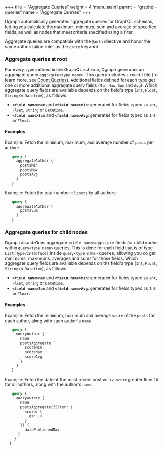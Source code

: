 +++
title = "Aggregate Queries"
weight = 4
[menu.main]
    parent = "graphql-queries"
    name = "Aggregate Queries"
+++

Dgraph automatically generates aggregate queries for GraphQL schemas,
letting you calculate the maximum, minimum, sum and average of specified fields,
as well as nodes that meet criteria specified using a filter.

Aggregate queries are compatible with the `@auth` directive and honor the same
authorization rules as the `query` keyword.

### Aggregate queries at root

For every `type` defined in the GraphQL schema, Dgraph generates an aggregate
query `aggregate<type name>`. This query includes a `count` field (to learn
more, see  [Count Queries](/graphql/queries/count/)). Additional fields defined
for each type get one or more additional aggregate query fields (`Min`, `Max`,
`Sum` and `Avg`). Which aggregate query fields are available depends on the
field's type (`Int`, `Float`, `String` or `Datetime`), as follows:

* **`<field name>Max`** and **`<field name>Min`**: generated for fields typed as
`Int`, `Float`, `String` or `Datetime`.
* **`<field name>Sum`** and **`<field name>Avg`**: generated for fields typed as
`Int` or `Float`.

#### Examples

Example: Fetch the minimum, maximum, and average number of `posts` per
`Author`:

```graphql
   query {
     aggregateAuthor {
       postsMin
       postsMax
       postsAvg
     }
   }
```
Example: Fetch the total number of `posts` by all authors:

```graphql
   query {
     aggregateAuthor {
       postsSum
     }
   }
```



### Aggregate queries for child nodes

Dgraph also defines aggregate `<field name>Aggregate` fields for child nodes
within `query<type name>` queries. This is done for each field that is of type
`List[Type/Interface]` inside `query<type name>` queries, allowing you do get
minimums, maximums, averages and sums for those fields. Which aggregate query
fields are available depends on the field's type (`Int`, `Float`, `String` or
`Datetime`), as follows:

* **`<field name>Max`** and **`<field name>Min`**: generated for fields typed as
`Int`, `Float`, `String` or `Datetime`.
* **`<field name>Sum`** and **`<field name>Avg`**: generated for fields typed as
`Int` or `Float`.

#### Examples

Example: Fetch the minimum, maximum and average `score` of the `posts` for each
author, along with each author's `name`.

```graphql
   query {
     queryAuthor {
       name
       postsAggregate {
         scoreMin
         scoreMax
         scoreAvg
       }
     }
   }
```

Example: Fetch the date of the most recent post with a `score` greater than
`10` for all authors, along with the author's `name`.

```graphql
   query {
     queryAuthor {
       name
       postsAggregate(filter: {
         score: {
           gt: 10
         }
       }) {
         datePublishedMax
      }
    }
  }
```
